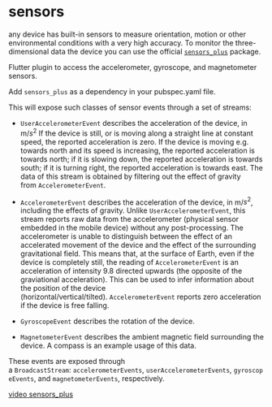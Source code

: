 # sensors

any device has built-in sensors to measure orientation, motion or other environmental conditions with a very high accuracy. To monitor the three-dimensional data the device
 you can use the official [`sensors_plus`](https://pub.dev/packages/sensors_plus) package.

Flutter plugin to access the accelerometer, gyroscope, and magnetometer sensors.

Add `sensors_plus` as a dependency in your pubspec.yaml file.

This will expose such classes of sensor events through a set of streams:

- `UserAccelerometerEvent` describes the acceleration of the device, in m/$s^2$ If the device is still, or is moving along a straight line at constant speed, the reported acceleration is zero. If the device is moving e.g. towards north and its speed is increasing, the reported acceleration is towards north; if it is slowing down, the reported acceleration is towards south; if it is turning right, the reported acceleration is towards east. The data of this stream is obtained by filtering out the effect of gravity from `AccelerometerEvent`.

- `AccelerometerEvent` describes the acceleration of the device, in m/$s^2$, including the effects of gravity. Unlike `UserAccelerometerEvent`, this stream reports raw data from the accelerometer (physical sensor embedded in the mobile device) without any post-processing. The accelerometer is unable to distinguish between the effect of an accelerated movement of the device and the effect of the surrounding gravitational field. This means that, at the surface of Earth, even if the device is completely still, the reading of `AccelerometerEvent` is an acceleration of intensity 9.8 directed upwards (the opposite of the graviational acceleration). This can be used to infer information about the position of the device (horizontal/vertical/tilted). `AccelerometerEvent` reports zero acceleration if the device is free falling.

- `GyroscopeEvent` describes the rotation of the device.
- `MagnetometerEvent` describes the ambient magnetic field surrounding the device. A compass is an example usage of this data.

These events are exposed through a `BroadcastStream`: `accelerometerEvents`, `userAccelerometerEvents`, `gyroscopeEvents`, and `magnetometerEvents`, respectively.

[video sensors_plus](https://www.youtube.com/watch?v=Fq5zNPJufD0)
